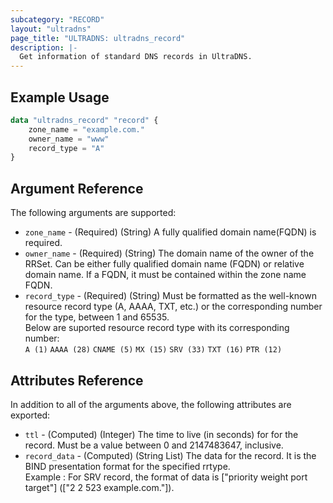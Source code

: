 ```yaml
---
subcategory: "RECORD"
layout: "ultradns"
page_title: "ULTRADNS: ultradns_record"
description: |-
  Get information of standard DNS records in UltraDNS.
---
```


## Example Usage

```terraform
data "ultradns_record" "record" {
    zone_name = "example.com."
    owner_name = "www"
    record_type = "A"
}
```


## Argument Reference

The following arguments are supported:

* `zone_name` - (Required) (String) A fully qualified domain name(FQDN) is required.
* `owner_name` - (Required) (String) The domain name of the owner of the RRSet. Can be either fully qualified domain name (FQDN) or relative domain name. If a FQDN, it must be contained within the zone name FQDN.
* `record_type` - (Required) (String) Must be formatted as the well-known resource record type (A, AAAA, TXT, etc.) or the corresponding number for the type, between 1 and 65535.<br/>
Below are suported resource record type with its corresponding number:<br/>
`A (1)`
`AAAA (28)`
`CNAME (5)`
`MX (15)`
`SRV (33)`
`TXT (16)`
`PTR (12)`


## Attributes Reference

In addition to all of the arguments above, the following attributes are exported:

* `ttl` - (Computed) (Integer) The time to live (in seconds) for for the record. Must be a value between 0 and 2147483647, inclusive.
* `record_data` - (Computed) (String List) The data for the record. It is the BIND presentation format for the specified rrtype.<br/>
Example : For SRV record, the format of data is ["priority weight port target"] (["2 2 523 example.com."]).